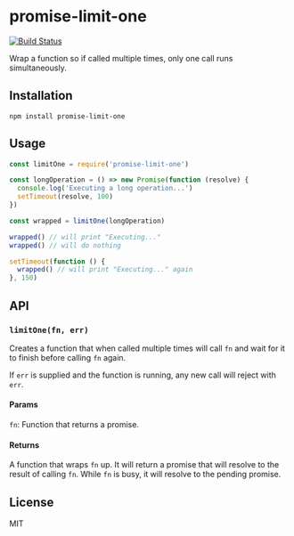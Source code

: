# promise-limit-one

[![Build Status](https://travis-ci.com/autonomoussoftware/promise-limit-one.svg?branch=master)](https://travis-ci.com/autonomoussoftware/promise-limit-one)

Wrap a function so if called multiple times, only one call runs simultaneously.

## Installation

```shell
npm install promise-limit-one
```

## Usage

```js
const limitOne = require('promise-limit-one')

const longOperation = () => new Promise(function (resolve) {
  console.log('Executing a long operation...')
  setTimeout(resolve, 100)
})

const wrapped = limitOne(longOperation)

wrapped() // will print "Executing..."
wrapped() // will do nothing

setTimeout(function () {
  wrapped() // will print "Executing..." again
}, 150)
```

## API

### `limitOne(fn, err)`

Creates a function that when called multiple times will call `fn` and wait for it to finish before calling `fn` again. 

If `err` is supplied and the function is running, any new call will reject with `err`.

#### Params

`fn`:
Function that returns a promise.

#### Returns

A function that wraps `fn` up.
It will return a promise that will resolve to the result of calling `fn`.
While `fn` is busy, it will resolve to the pending promise.

## License

MIT
